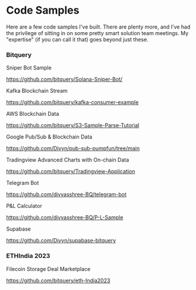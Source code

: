 # Code Samples

Here are a few code samples I've built. There are plenty more, and I’ve had the privilege of sitting in on some pretty smart solution team meetings. My "expertise" (if you can call it that) goes beyond just these.

### Bitquery

Sniper Bot Sample

https://github.com/bitquery/Solana-Sniper-Bot/

Kafka Blockchain Stream

https://github.com/bitquery/kafka-consumer-example

AWS Blockchain Data

https://github.com/bitquery/S3-Sample-Parse-Tutorial

Google Pub/Sub & Blockchain Data

https://github.com/Divyn/pub-sub-pumpfun/tree/main

Tradingview Advanced Charts with On-chain Data

https://github.com/bitquery/Tradingview-Application

Telegram Bot

https://github.com/divyasshree-BQ/telegram-bot

P&L Calculator

https://github.com/divyasshree-BQ/P-L-Sample

Supabase

https://github.com/Divyn/supabase-bitquery

### ETHIndia 2023

Filecoin Storage Deal Marketplace

https://github.com/bitquery/eth-India2023